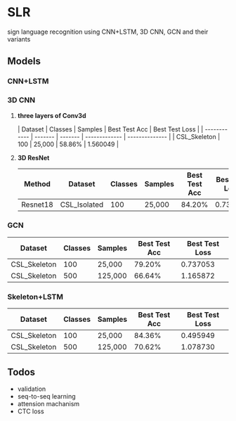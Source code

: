 # SLR
sign language recognition using CNN+LSTM, 3D CNN, GCN and their variants

## Models

### CNN+LSTM

### 3D CNN

1. **three layers of Conv3d**

   | Dataset      | Classes | Samples | Best Test Acc | Best Test Loss |
| ------------ | ------- | ------- | ------------- | -------------- |
   | CSL_Skeleton | 100     | 25,000  | 58.86%        | 1.560049       |
   
2. **3D ResNet**

   | Method   | Dataset      | Classes | Samples | Best Test Acc | Best Test Loss |
   | -------- | ------------ | ------- | ------- | ------------- | -------------- |
   | Resnet18 | CSL_Isolated | 100     | 25,000  | 84.20%        | 0.733129       |

### GCN

| Dataset      | Classes | Samples | Best Test Acc | Best Test Loss |
| ------------ | ------- | ------- | ------------- | -------------- |
| CSL_Skeleton | 100     | 25,000  | 79.20%        | 0.737053       |
| CSL_Skeleton | 500     | 125,000 | 66.64%        | 1.165872       |

### Skeleton+LSTM

| Dataset      | Classes | Samples | Best Test Acc | Best Test Loss |
| ------------ | ------- | ------- | ------------- | -------------- |
| CSL_Skeleton | 100     | 25,000  | 84.36%        | 0.495949       |
| CSL_Skeleton | 500     | 125,000 | 70.62%        | 1.078730       |

## Todos

- validation
- seq-to-seq learning
- attension machanism
- CTC loss

